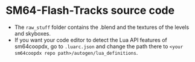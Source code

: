 # SM64-Flash-Tracks source code

* The ```raw_stuff``` folder contains the .blend and the textures of the levels and skyboxes.
* If you want your code editor to detect the Lua API features of sm64coopdx, go to ```.luarc.json``` and change the path there to ```<your sm64coopdx repo path>/autogen/lua_definitions```.
